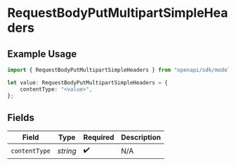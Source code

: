 # RequestBodyPutMultipartSimpleHeaders

## Example Usage

```typescript
import { RequestBodyPutMultipartSimpleHeaders } from "openapi/sdk/models/operations";

let value: RequestBodyPutMultipartSimpleHeaders = {
    contentType: "<value>",
};
```

## Fields

| Field              | Type               | Required           | Description        |
| ------------------ | ------------------ | ------------------ | ------------------ |
| `contentType`      | *string*           | :heavy_check_mark: | N/A                |